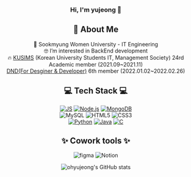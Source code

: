 
<div align=center>
  
 ### Hi, I'm yujeong 👋
👋 About Me <br/>
---
🏫 Sookmyung Women University - IT Engineering <br/>
🤓 I’m interested in BackEnd development <br/>
🔥 [KUSIMS](https://github.com/KUSITMS-Official) (Korean University Students IT, Management Society) 24rd Academic member (2021.09~2021.11) <br/>
  [DND(For Desginer & Developer)](https://github.com/dnd-side-project) 6th member (2022.01.02~2022.02.26) <br/>
 
💻 Tech Stack 💻
---
[![JS](https://img.shields.io/badge/JavaScript-F7DF1E?style=flat-square&logo=JavaScript&logoColor=black)](https://github.com/ohyujeong/24th_DemoDay_Wantudy-Server_3) [![Node.js](https://img.shields.io/badge/Node.js-339933?style=flat-square&logo=Node.js&logoColor=green)](https://github.com/ohyujeong/24th_DemoDay_Wantudy-Server_3) [![MongoDB](https://img.shields.io/badge/MongoDB-47A248?style=flat-square&logo=MongoDB&logoColor=black)](https://github.com/ohyujeong/24th_DemoDay_Wantudy-Server_3) <br/>
![MySQL](https://img.shields.io/badge/MySQL-4479A1?style=flat-square&logo=Node.js&logoColor=black) ![HTML5](https://img.shields.io/badge/HTML5-E34F26?style=flat-square&logo=HTML5&logoColor=white) ![CSS3](https://img.shields.io/badge/CSS3-1572B6?style=flat-square&logo=CSS3&logoColor=red) <br/>
[![Python](https://img.shields.io/badge/Python-3776AB?style=flat-square&logo=Python&logoColor=yellow)](https://github.com/ohyujeong/BaekJoon) [![Java](https://img.shields.io/badge/Java-007396?style=flat-square&logo=Java&logoColor=white)](https://github.com/ohyujeong/cardGame) [![C](https://img.shields.io/badge/C-A8B9CC?style=flat-square&logo=C&logoColor=black)](https://github.com/ohyujeong/DataStructure) <br/>
  
✨ Cowork tools ✨  
---
![figma](https://img.shields.io/badge/Figma-F24E1E?style=flat-square&logo=Figma&logoColor=black) ![Notion](https://img.shields.io/badge/Notion-000000?style=flat-square&logo=Notion&logoColor=white) </br>


![ohyujeong's GitHub stats](https://github-readme-stats.vercel.app/api?username=ohyujeong&show_icons=true&theme=radical)
  
</div>
